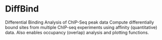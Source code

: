 # DiffBind

Differential Binding Analysis of ChIP-Seq peak data
Compute differentially bound sites from multiple ChIP-seq experiments using affinity (quantitative) data. Also enables occupancy (overlap) analysis and plotting functions.
